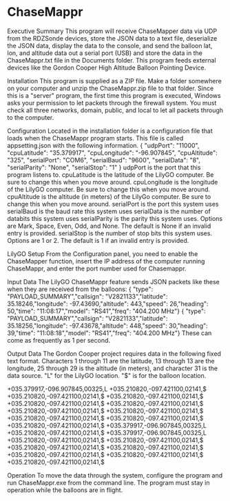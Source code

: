 # ChaseMappr

Executive Summary
This program will receive ChaseMapper data via UDP from the RDZSonde devices, store the JSON data to a text file, deserialize the JSON data, display the data to the console, and send the balloon lat, lon, and altitude data out a serial port (USB) and store the data in the ChaseMappr.txt file in the Documents folder. This program feeds external devices like the Gordon Cooper High Altitude Balloon Pointing Device.

Installation
This program is supplied as a ZIP file. Make a folder somewhere on your computer and unzip the ChaseMappr.zip file to that folder. Since this is a "server" program, the first time this program is executed, Windows asks your permission to let packets through the firewall system. You must check all three networks, domain, public, and local to let all packets through to the computer.

Configuration
Located in the installation folder is a configuration file that loads when the ChaseMappr program starts. This file is called appsetting.json with the following information.
{
  "udpPort": "11000",
  "cpuLatitude": "35.379917",
  "cpuLongitude": "-96.907845",
  "cpuAltitude": "325",
  "serialPort": "COM6",
  "serialBaud": "9600",
  "serialData": "8",
  "serialParity": "None",
  "serialStop": "1"
}
udpPort is the port that this program listens to.
cpuLatitude is the latitude of the LilyGO computer. Be sure to change this when you move around.
cpuLongitude is the longitude of the LilyGO computer. Be sure to change this when you move around.
cpuAltitude is the altitude (in meters) of the LilyGo computer. Be sure to change this when you move around.
serialPort is the port this system uses
serialBaud is the baud rate this system uses
serialData is the number of databits this system uses
serialParity is the parity this system uses. Options are Mark, Space, Even, Odd, and None. The default is None if an invalid entry is provided.
serialStop is the number of stop bits this system uses. Options are 1 or 2. The default is 1 if an invalid entry is provided.

LilyGO Setup
From the Configuration panel, you need to enable the ChaseMapper function, insert the IP address of the computer running ChaseMappr, and enter the port number used for Chasemappr. 

Input Data
The LilyGO ChaseMappr feature sends JSON packets like these when they are received from the balloons:
{ "type": "PAYLOAD_SUMMARY","callsign": "V2821133","latitude": 35.18246,"longitude": -97.43690,"altitude": 443,"speed": 26,"heading": 50,"time": "11:08:17","model": "RS41","freq": "404.200 MHz"}
{ "type": "PAYLOAD_SUMMARY","callsign": "V2821133","latitude": 35.18256,"longitude": -97.43678,"altitude": 448,"speed": 30,"heading": 39,"time": "11:08:18","model": "RS41","freq": "404.200 MHz"}
These can come as frequently as 1 per second.

Output Data
The Gordon Cooper project requires data in the following fixed text format. Characters 1 through 11 are the latitude, 13 through 13 are the longitude, 25 through 29 is the altitude (in meters), and character 31 is the data source. "L" for the LilyGO location. "$" is for the balloon location. 

+035.379917,-096.907845,00325,L
+035.210820,-097.421100,02141,$
+035.210820,-097.421100,02141,$
+035.210820,-097.421100,02141,$
+035.210820,-097.421100,02141,$
+035.210820,-097.421100,02141,$
+035.210820,-097.421100,02141,$
+035.210820,-097.421100,02141,$
+035.210820,-097.421100,02141,$
+035.210820,-097.421100,02141,$
+035.210820,-097.421100,02141,$
+035.379917,-096.907845,00325,L
+035.210820,-097.421100,02141,$
+035.379917,-096.907845,00325,L
+035.210820,-097.421100,02141,$
+035.210820,-097.421100,02141,$
+035.210820,-097.421100,02141,$
+035.210820,-097.421100,02141,$
+035.210820,-097.421100,02141,$
+035.210820,-097.421100,02141,$
+035.210820,-097.421100,02141,$

Operation
To move the data through the system, configure the program and run ChaseMappr.exe from the command line. The program must stay in operation while the balloons are in flight.
